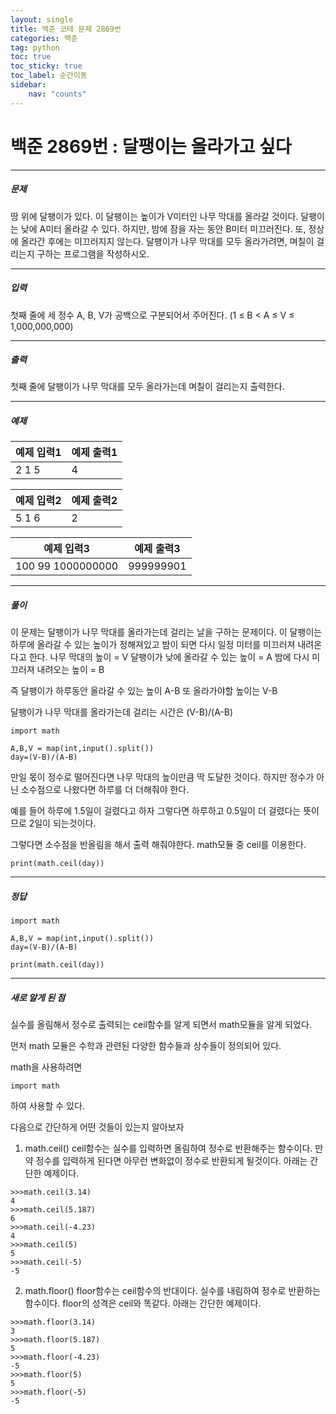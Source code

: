 ```yaml
---
layout: single
title: 백준 코테 문제 2869번 
categories: 백준
tag: python
toc: true
toc_sticky: true
toc_label: 순간이동
sidebar:
    nav: "counts"
---
```


# 백준 2869번 : 달팽이는 올라가고 싶다

- - -
##### 문제
땅 위에 달팽이가 있다. 이 달팽이는 높이가 V미터인 나무 막대를 올라갈 것이다.
달팽이는 낮에 A미터 올라갈 수 있다. 하지만, 밤에 잠을 자는 동안 B미터 미끄러진다. 또, 정상에 올라간 후에는 미끄러지지 않는다.
달팽이가 나무 막대를 모두 올라가려면, 며칠이 걸리는지 구하는 프로그램을 작성하시오.
- - -
##### 입력
첫째 줄에 세 정수 A, B, V가 공백으로 구분되어서 주어진다. (1 ≤ B < A ≤ V ≤ 1,000,000,000)
- - -
##### 출력
첫째 줄에 달팽이가 나무 막대를 모두 올라가는데 며칠이 걸리는지 출력한다.
- - -
##### 예제


| 예제 입력1 | 예제 출력1 |
|--------|--------|
| 2 1 5  | 4      |

| 예제 입력2 | 예제 출력2 |
|--------|--------|
| 5 1 6  | 2      |

| 예제 입력3            | 예제 출력3    |
|-------------------|-----------|
| 100 99 1000000000 | 999999901 |


- - -
##### 풀이

이 문제는 달팽이가 나무 막대를 올라가는데 걸리는 날을 구하는 문제이다.
이 달팽이는 하루에 올라갈 수 있는 높이가 정해져있고 밤이 되면 다시 일정 미터를 미끄러져 내려온다고 한다.
나무 막대의 높이 = V
달팽이가 낮에 올라갈 수 있는 높이 = A
밤에 다시 미끄러져 내려오는 높이 = B

즉 달팽이가 하루동안 올라갈 수 있는 높이 A-B
또 올라가야할 높이는 V-B

달팽이가 나무 막대를 올라가는데 걸리는 시간은 (V-B)/(A-B)

```
import math

A,B,V = map(int,input().split())
day=(V-B)/(A-B)
```
만일 몫이 정수로 떨어진다면 나무 막대의 높이만큼 딱 도달한 것이다.
하지만 정수가 아닌 소수점으로 나왔다면 하루를 더 더해줘야 한다.

예를 들어 하루에 1.5일이 걸렸다고 하자 그렇다면 하루하고 0.5일이 더 걸렸다는 뜻이므로 2일이 되는것이다.

그렇다면 소수점을 반올림을 해서 출력 해줘야한다.
math모듈 중 ceil를 이용한다.

```
print(math.ceil(day))
```
- - -
##### 정답
```
import math

A,B,V = map(int,input().split())
day=(V-B)/(A-B)

print(math.ceil(day))
```

- - -
##### 새로 알게 된 점

실수를 올림해서 정수로 출력되는 ceil함수를 알게 되면서 math모듈을 알게 되었다.

먼저 math 모듈은 수학과 관련된 다양한 함수들과 상수들이 정의되어 있다.

math을 사용하려면
```
import math
```
하여 사용할 수 있다.

다음으로 간단하게 어떤 것들이 있는지 알아보자

1. math.ceil()
   ceil함수는 실수를 입력하면 올림하여 정수로 반환해주는 함수이다.
   만약 정수를 입력하게 된다면 아무런 변화없이 정수로 반환되게 될것이다.
   아래는 간단한 예제이다.
```
>>>math.ceil(3.14)
4
>>>math.ceil(5.187)
6
>>>math.ceil(-4.23)
4
>>>math.ceil(5)
5
>>>math.ceil(-5)
-5
```

2. math.floor()
   floor함수는 ceil함수의 반대이다. 실수를 내림하여 정수로 반환하는 함수이다.
   floor의 성격은 ceil와 똑같다.
   아래는 간단한 예제이다.
```
>>>math.floor(3.14)
3
>>>math.floor(5.187)
5
>>>math.floor(-4.23)
-5
>>>math.floor(5)
5
>>>math.floor(-5)
-5
```
